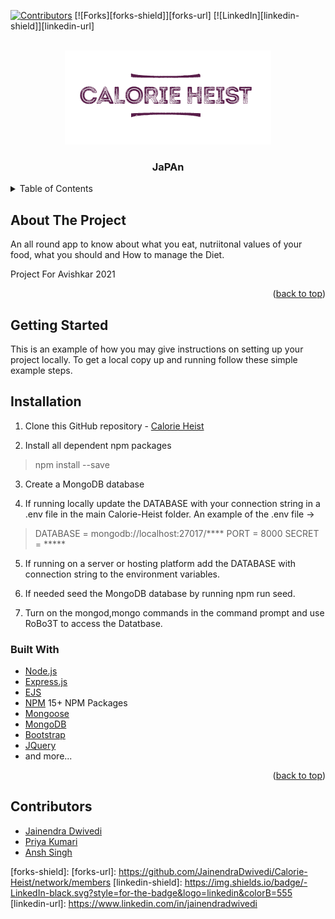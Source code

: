 <div id="top"></div>

[![Contributors][contributors-shield]][contributors-url]
[![Forks][forks-shield]][forks-url]
[![LinkedIn][linkedin-shield]][linkedin-url]

<!-- PROJECT LOGO -->
<br />
<div align="center">
  <a href="https://github.com/JainendraDwivedi/Calorie-Heist">
    <img src="/public/images/LOGO MAIN.png" alt="Logo">
  </a>

  <h3 align="center">JaPAn</h3>
</div>

<!-- TABLE OF CONTENTS -->
<details>
  <summary>Table of Contents</summary>
  <ol>
    <li>
      <a href="#about-the-project">About The Project</a>
      <ul>
        <li><a href="#built-with">Built With</a></li>
      </ul>
    </li>
    <li>
      <a href="#getting-started">Getting Started</a>
      <ul>
        <li><a href="#contributors">Contributors</a></li>
        <li><a href="#installation">Installation</a></li>
      </ul>
    </li>
  </ol>
</details>
  

## About The Project

An all round app to know about what you eat, nutriitonal values of your food, what you should and How to manage the Diet.

Project For Avishkar 2021

<p align="right">(<a href="#top">back to top</a>)</p>

<!-- GETTING STARTED -->
## Getting Started

This is an example of how you may give instructions on setting up your project locally.
To get a local copy up and running follow these simple example steps.

## Installation

1. Clone this GitHub repository - [Calorie Heist](https://github.com/JainendraDwivedi/Calorie-Heist)

2. Install all dependent npm packages

> npm install --save


3. Create a MongoDB database

4. If running locally update the DATABASE with your connection string in a .env file in the main Calorie-Heist folder.
   An example of the .env file ->

> DATABASE = mongodb://localhost:27017/****
> PORT = 8000
> SECRET = *****

5. If running on a server or hosting platform add the DATABASE with connection string to the environment variables.

6. If needed seed the MongoDB database by running npm run seed.

7. Turn on the mongod,mongo commands in the command prompt and use RoBo3T to access the Datatbase.


### Built With

* [Node.js](https://nodejs.org/)
* [Express.js](https://expressjs.com/)
* [EJS](https://ejs.co/)
* [NPM](https://www.npmjs.com/)  15+ NPM Packages
* [Mongoose](https://mongoosejs.com/)
* [MongoDB](https://www.mongodb.com/)
* [Bootstrap](https://getbootstrap.com)
* [JQuery](https://jquery.com)
* and more...

<p align="right">(<a href="#top">back to top</a>)</p>


## Contributors

- [Jainendra Dwivedi](https://github.com/JainendraDwivedi)
- [Priya Kumari](https://github.com/priya03050)
- [Ansh Singh](https://github.com/anshsingh21)


<!-- MARKDOWN LINKS & IMAGES -->
<!-- https://www.markdownguide.org/basic-syntax/#reference-style-links -->
[contributors-shield]:https://img.shields.io/github/contributors/JainendraDwivedi/Calorie-Heist
[contributors-url]: https://github.com/JainendraDwivedi/Calorie-Heist/graphs/contributors
[forks-shield]: 
[forks-url]: https://github.com/JainendraDwivedi/Calorie-Heist/network/members
[linkedin-shield]: https://img.shields.io/badge/-LinkedIn-black.svg?style=for-the-badge&logo=linkedin&colorB=555
[linkedin-url]: https://www.linkedin.com/in/jainendradwivedi
